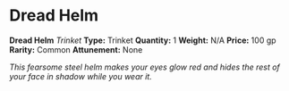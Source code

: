 # Dread Helm

**Dread Helm**
_Trinket_
**Type:** Trinket
**Quantity:** 1
**Weight:** N/A
**Price:** 100 gp
**Rarity:** Common
**Attunement:** None

*This fearsome steel helm makes your eyes glow red and hides the rest of your face in shadow while you wear it.*